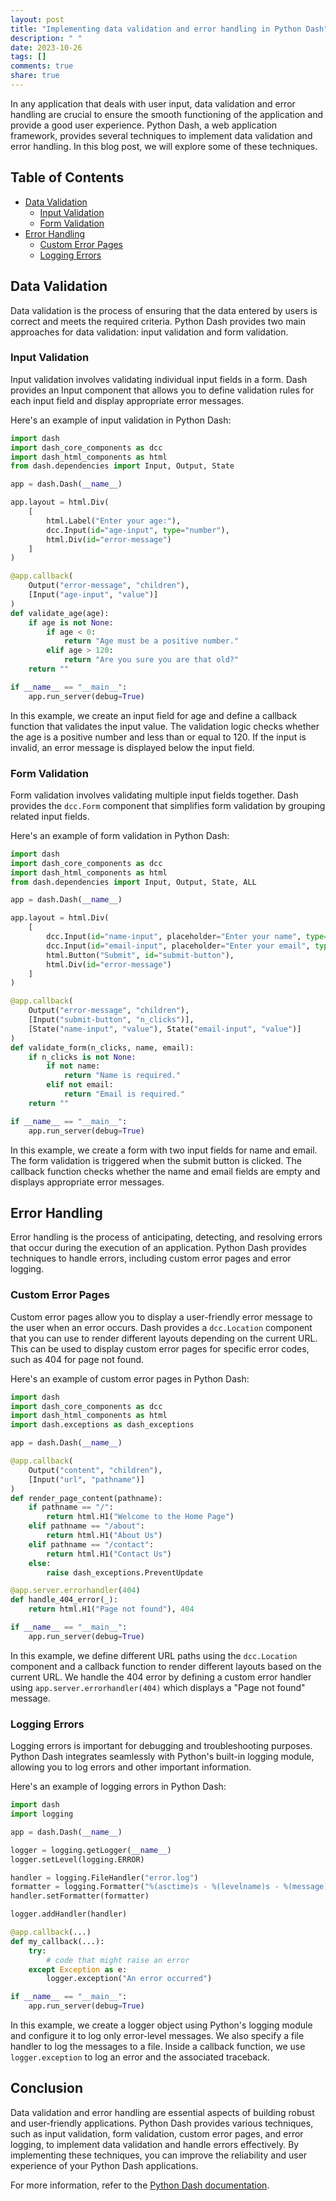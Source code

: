 ```yaml
---
layout: post
title: "Implementing data validation and error handling in Python Dash"
description: " "
date: 2023-10-26
tags: []
comments: true
share: true
---
```


In any application that deals with user input, data validation and error handling are crucial to ensure the smooth functioning of the application and provide a good user experience. Python Dash, a web application framework, provides several techniques to implement data validation and error handling. In this blog post, we will explore some of these techniques.

## Table of Contents
- [Data Validation](#data-validation)
  - [Input Validation](#input-validation)
  - [Form Validation](#form-validation)
- [Error Handling](#error-handling)
  - [Custom Error Pages](#custom-error-pages)
  - [Logging Errors](#logging-errors)

## Data Validation

Data validation is the process of ensuring that the data entered by users is correct and meets the required criteria. Python Dash provides two main approaches for data validation: input validation and form validation.

### Input Validation

Input validation involves validating individual input fields in a form. Dash provides an Input component that allows you to define validation rules for each input field and display appropriate error messages.

Here's an example of input validation in Python Dash:

```python
import dash
import dash_core_components as dcc
import dash_html_components as html
from dash.dependencies import Input, Output, State

app = dash.Dash(__name__)

app.layout = html.Div(
    [
        html.Label("Enter your age:"),
        dcc.Input(id="age-input", type="number"),
        html.Div(id="error-message")
    ]
)

@app.callback(
    Output("error-message", "children"),
    [Input("age-input", "value")]
)
def validate_age(age):
    if age is not None:
        if age < 0:
            return "Age must be a positive number."
        elif age > 120:
            return "Are you sure you are that old?"
    return ""

if __name__ == "__main__":
    app.run_server(debug=True)
```

In this example, we create an input field for age and define a callback function that validates the input value. The validation logic checks whether the age is a positive number and less than or equal to 120. If the input is invalid, an error message is displayed below the input field.

### Form Validation

Form validation involves validating multiple input fields together. Dash provides the `dcc.Form` component that simplifies form validation by grouping related input fields.

Here's an example of form validation in Python Dash:

```python
import dash
import dash_core_components as dcc
import dash_html_components as html
from dash.dependencies import Input, Output, State, ALL

app = dash.Dash(__name__)

app.layout = html.Div(
    [
        dcc.Input(id="name-input", placeholder="Enter your name", type="text"),
        dcc.Input(id="email-input", placeholder="Enter your email", type="email"),
        html.Button("Submit", id="submit-button"),
        html.Div(id="error-message")
    ]
)

@app.callback(
    Output("error-message", "children"),
    [Input("submit-button", "n_clicks")],
    [State("name-input", "value"), State("email-input", "value")]
)
def validate_form(n_clicks, name, email):
    if n_clicks is not None:
        if not name:
            return "Name is required."
        elif not email:
            return "Email is required."
    return ""

if __name__ == "__main__":
    app.run_server(debug=True)
```

In this example, we create a form with two input fields for name and email. The form validation is triggered when the submit button is clicked. The callback function checks whether the name and email fields are empty and displays appropriate error messages.

## Error Handling

Error handling is the process of anticipating, detecting, and resolving errors that occur during the execution of an application. Python Dash provides techniques to handle errors, including custom error pages and error logging.

### Custom Error Pages

Custom error pages allow you to display a user-friendly error message to the user when an error occurs. Dash provides a `dcc.Location` component that you can use to render different layouts depending on the current URL. This can be used to display custom error pages for specific error codes, such as 404 for page not found.

Here's an example of custom error pages in Python Dash:

```python
import dash
import dash_core_components as dcc
import dash_html_components as html
import dash.exceptions as dash_exceptions

app = dash.Dash(__name__)

@app.callback(
    Output("content", "children"),
    [Input("url", "pathname")]
)
def render_page_content(pathname):
    if pathname == "/":
        return html.H1("Welcome to the Home Page")
    elif pathname == "/about":
        return html.H1("About Us")
    elif pathname == "/contact":
        return html.H1("Contact Us")
    else:
        raise dash_exceptions.PreventUpdate

@app.server.errorhandler(404)
def handle_404_error(_):
    return html.H1("Page not found"), 404

if __name__ == "__main__":
    app.run_server(debug=True)
```

In this example, we define different URL paths using the `dcc.Location` component and a callback function to render different layouts based on the current URL. We handle the 404 error by defining a custom error handler using `app.server.errorhandler(404)` which displays a "Page not found" message.

### Logging Errors

Logging errors is important for debugging and troubleshooting purposes. Python Dash integrates seamlessly with Python's built-in logging module, allowing you to log errors and other important information.

Here's an example of logging errors in Python Dash:

```python
import dash
import logging

app = dash.Dash(__name__)

logger = logging.getLogger(__name__)
logger.setLevel(logging.ERROR)

handler = logging.FileHandler("error.log")
formatter = logging.Formatter("%(asctime)s - %(levelname)s - %(message)s")
handler.setFormatter(formatter)

logger.addHandler(handler)

@app.callback(...)
def my_callback(...):
    try:
        # code that might raise an error
    except Exception as e:
        logger.exception("An error occurred")

if __name__ == "__main__":
    app.run_server(debug=True)
```

In this example, we create a logger object using Python's logging module and configure it to log only error-level messages. We also specify a file handler to log the messages to a file. Inside a callback function, we use `logger.exception` to log an error and the associated traceback.

## Conclusion

Data validation and error handling are essential aspects of building robust and user-friendly applications. Python Dash provides various techniques, such as input validation, form validation, custom error pages, and error logging, to implement data validation and handle errors effectively. By implementing these techniques, you can improve the reliability and user experience of your Python Dash applications.

For more information, refer to the [Python Dash documentation](https://dash.plotly.com/).